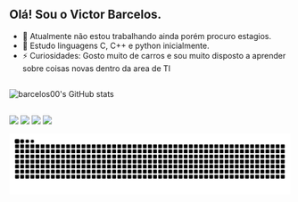 ## Olá! Sou o Victor Barcelos.
- 🔭 Atualmente não estou trabalhando ainda porém procuro estagios.
- 🌱 Estudo linguagens C, C++ e python inicialmente.
- ⚡ Curiosidades: Gosto muito de carros e sou muito disposto a aprender sobre coisas novas dentro da area de TI
##

![barcelos00's GitHub stats](https://github-readme-stats.vercel.app/api?username=barcelos00&theme=dark&show_icons=true)
##
  <div> 
     <a href="https://www.linkedin.com/in/victor-barcelos-1381ba17b/" target="_blank"><img src="https://img.shields.io/badge/-LinkedIn-%230077B5?style=for-the-badge&logo=linkedin&logoColor=white" target="_blank"></a>  
  <a href = "mailto:victorsantosbarcelos@gmail.com"><img src="https://img.shields.io/badge/-Gmail-%23333?style=for-the-badge&logo=gmail&logoColor=white" target="_blank"></a>
  <a href="https://victorbarcelos.notion.site/1922d8d735bc800989adf3fc87841436?v=1922d8d735bc80f7b763000c581a188f&pvs=4" target="_blank"><img src="https://img.shields.io/badge/Notion-000000?style=for-the-badge&logo=notion&logoColor=white"></a>
  <a href="https://instagram.com/barcelos_9" target="_blank"><img src="https://img.shields.io/badge/-Instagram-%23E4405F?style=for-the-badge&logo=instagram&logoColor=white" target="_blank"></a>

</div>

![GitHub contribution grid snake animation](https://raw.githubusercontent.com/barcelos00/barcelos00/output/github-contribution-grid-snake.svg)



